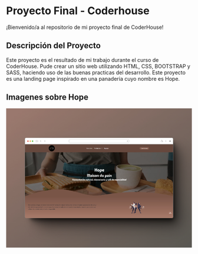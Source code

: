 <div>
  <h1>Proyecto Final - Coderhouse</h1>
  <p>¡Bienvenido/a al repositorio de mi proyecto final de CoderHouse!</p>
</div>

<div>
  <h2>Descripción del Proyecto</h2>
  <p>Este proyecto es el resultado de mi trabajo durante el curso de CoderHouse. Pude crear un sitio web utilizando HTML, CSS, BOOTSTRAP y SASS, haciendo uso de las buenas practicas del desarrollo. Este proyecto es una landing page inspirado en una panaderia cuyo nombre es Hope.</p>
</div>

<div>
  <h2>Imagenes sobre Hope</h2>
  <img src="./media/imagenReadme.jpg" alt="imagen de la pagina web">
</div>
